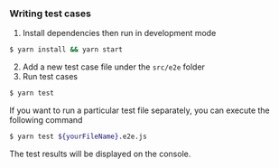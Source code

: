 <!--
#
# Licensed to the Apache Software Foundation (ASF) under one or more
# contributor license agreements.  See the NOTICE file distributed with
# this work for additional information regarding copyright ownership.
# The ASF licenses this file to You under the Apache License, Version 2.0
# (the "License"); you may not use this file except in compliance with
# the License.  You may obtain a copy of the License at
#
#     http://www.apache.org/licenses/LICENSE-2.0
#
# Unless required by applicable law or agreed to in writing, software
# distributed under the License is distributed on an "AS IS" BASIS,
# WITHOUT WARRANTIES OR CONDITIONS OF ANY KIND, either express or implied.
# See the License for the specific language governing permissions and
# limitations under the License.
#
-->

### Writing test cases

1. Install dependencies then run in development mode

```sh
$ yarn install && yarn start
```

2. Add a new test case file under the `src/e2e` folder
3. Run test cases

```sh
$ yarn test
```

If you want to run a particular test file separately, you can execute the following command

```sh
$ yarn test ${yourFileName}.e2e.js
```

The test results will be displayed on the console.
